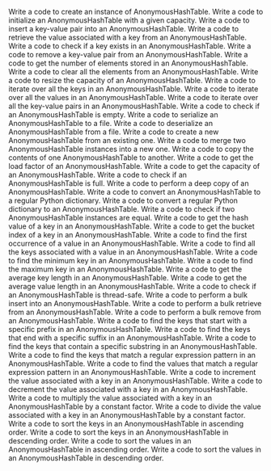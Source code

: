 Write a code to create an instance of AnonymousHashTable.
Write a code to initialize an AnonymousHashTable with a given capacity.
Write a code to insert a key-value pair into an AnonymousHashTable.
Write a code to retrieve the value associated with a key from an AnonymousHashTable.
Write a code to check if a key exists in an AnonymousHashTable.
Write a code to remove a key-value pair from an AnonymousHashTable.
Write a code to get the number of elements stored in an AnonymousHashTable.
Write a code to clear all the elements from an AnonymousHashTable.
Write a code to resize the capacity of an AnonymousHashTable.
Write a code to iterate over all the keys in an AnonymousHashTable.
Write a code to iterate over all the values in an AnonymousHashTable.
Write a code to iterate over all the key-value pairs in an AnonymousHashTable.
Write a code to check if an AnonymousHashTable is empty.
Write a code to serialize an AnonymousHashTable to a file.
Write a code to deserialize an AnonymousHashTable from a file.
Write a code to create a new AnonymousHashTable from an existing one.
Write a code to merge two AnonymousHashTable instances into a new one.
Write a code to copy the contents of one AnonymousHashTable to another.
Write a code to get the load factor of an AnonymousHashTable.
Write a code to get the capacity of an AnonymousHashTable.
Write a code to check if an AnonymousHashTable is full.
Write a code to perform a deep copy of an AnonymousHashTable.
Write a code to convert an AnonymousHashTable to a regular Python dictionary.
Write a code to convert a regular Python dictionary to an AnonymousHashTable.
Write a code to check if two AnonymousHashTable instances are equal.
Write a code to get the hash value of a key in an AnonymousHashTable.
Write a code to get the bucket index of a key in an AnonymousHashTable.
Write a code to find the first occurrence of a value in an AnonymousHashTable.
Write a code to find all the keys associated with a value in an AnonymousHashTable.
Write a code to find the minimum key in an AnonymousHashTable.
Write a code to find the maximum key in an AnonymousHashTable.
Write a code to get the average key length in an AnonymousHashTable.
Write a code to get the average value length in an AnonymousHashTable.
Write a code to check if an AnonymousHashTable is thread-safe.
Write a code to perform a bulk insert into an AnonymousHashTable.
Write a code to perform a bulk retrieve from an AnonymousHashTable.
Write a code to perform a bulk remove from an AnonymousHashTable.
Write a code to find the keys that start with a specific prefix in an AnonymousHashTable.
Write a code to find the keys that end with a specific suffix in an AnonymousHashTable.
Write a code to find the keys that contain a specific substring in an AnonymousHashTable.
Write a code to find the keys that match a regular expression pattern in an AnonymousHashTable.
Write a code to find the values that match a regular expression pattern in an AnonymousHashTable.
Write a code to increment the value associated with a key in an AnonymousHashTable.
Write a code to decrement the value associated with a key in an AnonymousHashTable.
Write a code to multiply the value associated with a key in an AnonymousHashTable by a constant factor.
Write a code to divide the value associated with a key in an AnonymousHashTable by a constant factor.
Write a code to sort the keys in an AnonymousHashTable in ascending order.
Write a code to sort the keys in an AnonymousHashTable in descending order.
Write a code to sort the values in an AnonymousHashTable in ascending order.
Write a code to sort the values in an AnonymousHashTable in descending order.